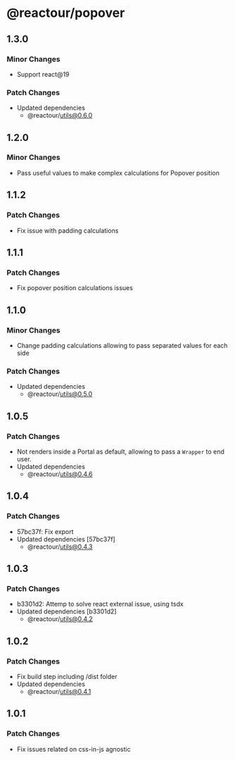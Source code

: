 # @reactour/popover

## 1.3.0

### Minor Changes

- Support react@19

### Patch Changes

- Updated dependencies
  - @reactour/utils@0.6.0

## 1.2.0

### Minor Changes

- Pass useful values to make complex calculations for Popover position

## 1.1.2

### Patch Changes

- Fix issue with padding calculations

## 1.1.1

### Patch Changes

- Fix popover position calculations issues

## 1.1.0

### Minor Changes

- Change padding calculations allowing to pass separated values for each side

### Patch Changes

- Updated dependencies
  - @reactour/utils@0.5.0

## 1.0.5

### Patch Changes

- Not renders inside a Portal as default, allowing to pass a `Wrapper` to end user.
- Updated dependencies
  - @reactour/utils@0.4.6

## 1.0.4

### Patch Changes

- 57bc37f: Fix export
- Updated dependencies [57bc37f]
  - @reactour/utils@0.4.3

## 1.0.3

### Patch Changes

- b3301d2: Attemp to solve react external issue, using tsdx
- Updated dependencies [b3301d2]
  - @reactour/utils@0.4.2

## 1.0.2

### Patch Changes

- Fix build step including /dist folder
- Updated dependencies
  - @reactour/utils@0.4.1

## 1.0.1

### Patch Changes

- Fix issues related on css-in-js agnostic
